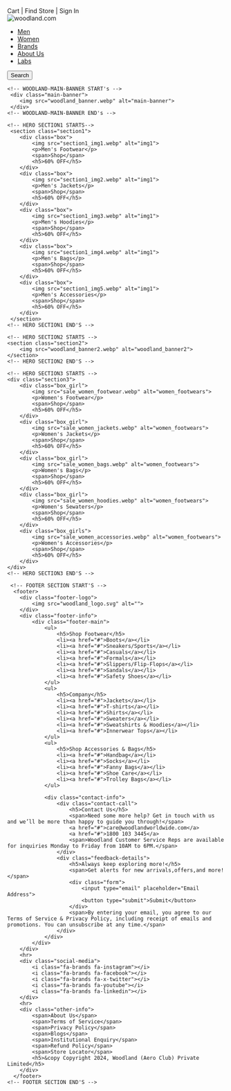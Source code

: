<html lang="en">
<head>
    <meta charset="UTF-8">
    <meta name="viewport" content="width=device-width, initial-scale=1.0">
    <title>Woodland.com</title>
    <link rel="icon" href="woodland_favicon.jpg">
    <link rel="stylesheet" href="style.css">
    <link rel="preconnect" href="https://fonts.googleapis.com">
    <link rel="preconnect" href="https://fonts.gstatic.com" crossorigin>
    <link href="https://fonts.googleapis.com/css2?family=Montserrat:ital,wght@0,100..900;1,100..900&display=swap" rel="stylesheet">
    <link rel="stylesheet" href="https://cdnjs.cloudflare.com/ajax/libs/font-awesome/6.6.0/css/all.min.css" integrity="sha512-Kc323vGBEqzTmouAECnVceyQqyqdsSiqLQISBL29aUW4U/M7pSPA/gEUZQqv1cwx4OnYxTxve5UMg5GT6L4JJg==" crossorigin="anonymous" referrerpolicy="no-referrer" />
</head>
<body>
    <!-- NAVBAR STARTS -->
    <nav>
        <div class="top-nav">
            <span>Cart | Find Store | Sign In</span>
        </div>
        <div class="bottom-nav">
            <div class="left-bottom-nav">
                <img src="woodland_logo.svg" alt="woodland.com">
                <ul>
                    <li><a href="">Men</a></li>
                    <li><a href="">Women</a></li>
                    <li><a href="">Brands</a></li>
                    <li><a href="">About Us</a></li>
                    <li><a href="">Labs</a></li>
                </ul>
            </div>
            <div class="right-bottom-nav">
                <button type="submit">Search</button>
            </div>
        </div>
    </nav>
    <!-- NAVBAR ENDS -->

    <!-- WOODLAND-MAIN-BANNER START's -->
     <div class="main-banner">
        <img src="woodland_banner.webp" alt="main-banner">
     </div>
    <!-- WOODLAND-MAIN-BANNER END's -->

    <!-- HERO SECTION1 STARTS-->
     <section class="section1">
        <div class="box">
            <img src="section1_img1.webp" alt="img1">
            <p>Men's Footwear</p>
            <span>Shop</span>
            <h5>60% OFF</h5>
        </div>
        <div class="box">
            <img src="section1_img2.webp" alt="img1">
            <p>Men's Jackets</p>
            <span>Shop</span>
            <h5>60% OFF</h5>
        </div>
        <div class="box">
            <img src="section1_img3.webp" alt="img1">
            <p>Men's Hoodies</p>
            <span>Shop</span>
            <h5>60% OFF</h5>
        </div>
        <div class="box">
            <img src="section1_img4.webp" alt="img1">
            <p>Men's Bags</p>
            <span>Shop</span>
            <h5>60% OFF</h5>
        </div>
        <div class="box">
            <img src="section1_img5.webp" alt="img1">
            <p>Men's Accessories</p>
            <span>Shop</span>
            <h5>60% OFF</h5>
        </div>
     </section>
    <!-- HERO SECTION1 END'S -->

    <!-- HERO SECTION2 STARTS -->
    <section class="section2">
        <img src="woodland_banner2.webp" alt="woodland_banner2">
    </section>
    <!-- HERO SECTION2 END'S -->

    <!-- HERO SECTION3 STARTS -->
    <div class="section3">
        <div class="box_girl">
            <img src="sale_women_footwear.webp" alt="women_footwears">
            <p>Women's Footwear</p>
            <span>Shop</span>
            <h5>60% OFF</h5>
        </div>
        <div class="box_girl">
            <img src="sale_women_jackets.webp" alt="women_footwears">
            <p>Women's Jackets</p>
            <span>Shop</span>
            <h5>60% OFF</h5>
        </div>
        <div class="box_girl">
            <img src="sale_women_bags.webp" alt="women_footwears">
            <p>Women's Bags</p>
            <span>Shop</span>
            <h5>60% OFF</h5>
        </div>
        <div class="box_girl">
            <img src="sale_women_hoodies.webp" alt="women_footwears">
            <p>Women's Sewaters</p>
            <span>Shop</span>
            <h5>60% OFF</h5>
        </div>
        <div class="box_girls">
            <img src="sale_women_accessories.webp" alt="women_footwears">
            <p>Women's Accessories</p>
            <span>Shop</span>
            <h5>60% OFF</h5>
        </div>
    </div>
    <!-- HERO SECTION3 END'S -->
     
     <!-- FOOTER SECTION START'S -->
      <footer>
        <div class="footer-logo">
            <img src="woodland_logo.svg" alt="">
        </div>
        <div class="footer-info">
            <div class="footer-main">
                <ul>
                    <h5>Shop Footwear</h5>
                    <li><a href="#">Boots</a></li>
                    <li><a href="#">Sneakers/Sports</a></li>
                    <li><a href="#">Casuals</a></li>
                    <li><a href="#">Formals</a></li>
                    <li><a href="#">Slippers/Flip-Flops</a></li>
                    <li><a href="#">Sandals</a></li>
                    <li><a href="#">Safety Shoes</a></li>
                </ul>
                <ul>
                    <h5>Company</h5>
                    <li><a href="#">Jackets</a></li>
                    <li><a href="#">T-shirts</a></li>
                    <li><a href="#">Shirts</a></li>
                    <li><a href="#">Sweaters</a></li>
                    <li><a href="#">Sweatshirts & Hoodies</a></li>
                    <li><a href="#">Innerwear Tops</a></li>
                </ul>
                <ul>
                    <h5>Shop Accessories & Bags</h5>
                    <li><a href="#">Handbag</a></li>
                    <li><a href="#">Socks</a></li>
                    <li><a href="#">Fanny Bags</a></li>
                    <li><a href="#">Shoe Care</a></li>
                    <li><a href="#">Trolley Bags</a></li>
                </ul>

                <div class="contact-info">
                    <div class="contact-call">
                        <h5>Contact Us</h5>
                        <span>Need some more help? Get in touch with us and we’ll be more than happy to guide you through!</span>
                        <a href="#">care@woodlandworldwide.com</a>
                        <a href="#">1800 103 3445</a>
                        <span>Woodland Customer Service Reps are available for inquiries Monday to Friday from 10AM to 6PM.</span>
                    </div>
                    <div class="feedback-details">
                        <h5>Always keep exploring more!</h5>
                        <span>Get alerts for new arrivals,offers,and more!</span>
                        <div class="form">
                            <input type="email" placeholder="Email Address">
                            <button type="submit">Submit</button>
                        </div>
                        <span>By entering your email, you agree to our Terms of Service & Privacy Policy, including receipt of emails and promotions. You can unsubscribe at any time.</span>
                    </div>
                </div>
            </div>
        </div>
        <hr>
        <div class="social-media">
            <i class="fa-brands fa-instagram"></i>
            <i class="fa-brands fa-facebook"></i>
            <i class="fa-brands fa-x-twitter"></i>
            <i class="fa-brands fa-youtube"></i>
            <i class="fa-brands fa-linkedin"></i>
        </div>
        <hr>
        <div class="other-info">
            <span>About Us</span>
            <span>Terms of Service</span>
            <span>Privacy Policy</span>
            <span>Blogs</span>
            <span>Institutional Enquiry</span>
            <span>Refund Policy</span>
            <span>Store Locator</span>
            <h5>&copy Copyright 2024, Woodland (Aero Club) Private Limited</h5>
        </div>
      </footer>
    <!-- FOOTER SECTION END'S -->
</body>
</html>
